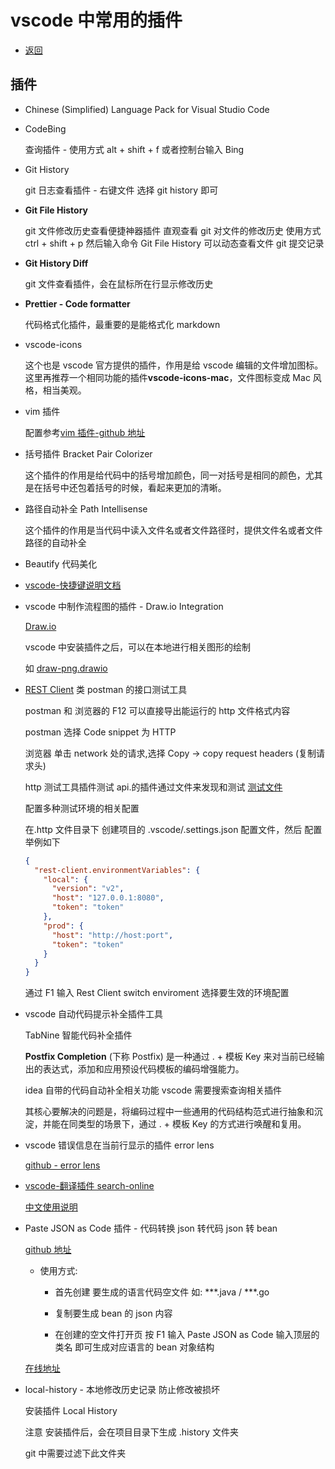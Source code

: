 # vscode 中常用的插件

- [返回](./README.md)

## 插件

- Chinese (Simplified) Language Pack for Visual Studio Code

- CodeBing

  查询插件 - 使用方式 alt + shift + f 或者控制台输入 Bing

- Git History

  git 日志查看插件 - 右键文件 选择 git history 即可

- **Git File History**

  git 文件修改历史查看便捷神器插件 直观查看 git 对文件的修改历史 使用方式 ctrl + shift + p 然后输入命令 Git File History 可以动态查看文件 git 提交记录

- **Git History Diff**

  git 文件查看插件，会在鼠标所在行显示修改历史

- **Prettier - Code formatter**

  代码格式化插件，最重要的是能格式化 markdown

- vscode-icons

  这个也是 vscode 官方提供的插件，作用是给 vscode 编辑的文件增加图标。这里再推荐一个相同功能的插件**vscode-icons-mac**，文件图标变成 Mac 风格，相当美观。

- vim 插件

  配置参考[vim 插件-github 地址](https://github.com/vscodevim/vim)

- 括号插件 Bracket Pair Colorizer

  这个插件的作用是给代码中的括号增加颜色，同一对括号是相同的颜色，尤其是在括号中还包着括号的时候，看起来更加的清晰。

- 路径自动补全 Path Intellisense

  这个插件的作用是当代码中读入文件名或者文件路径时，提供文件名或者文件路径的自动补全

- Beautify 代码美化

- [vscode-快捷键说明文档](https://code.visualstudio.com/shortcuts/keyboard-shortcuts-windows.pdf)

- vscode 中制作流程图的插件 - Draw.io Integration

  [Draw.io](https://app.diagrams.net/)

  vscode 中安装插件之后，可以在本地进行相关图形的绘制

  如 [draw-png.drawio](./draw-png.drawio)

- [REST Client](https://github.com/Huachao/vscode-restclient) 类 postman 的接口测试工具

  postman 和 浏览器的 F12 可以直接导出能运行的 http 文件格式内容

  postman 选择 Code snippet 为 HTTP

  浏览器 单击 network 处的请求,选择 Copy -> copy request headers (复制请求头)

  http 测试工具插件测试 api.的插件通过文件来发现和测试 [测试文件](./restclient.http)

  配置多种测试环境的相关配置

  在.http 文件目录下 创建项目的 .vscode/.settings.json 配置文件，然后 配置举例如下

  ```json
  {
    "rest-client.environmentVariables": {
      "local": {
        "version": "v2",
        "host": "127.0.0.1:8080",
        "token": "token"
      },
      "prod": {
        "host": "http://host:port",
        "token": "token"
      }
    }
  }
  ```

  通过 F1 输入 Rest Client switch enviroment 选择要生效的环境配置

- vscode 自动代码提示补全插件工具

  TabNine 智能代码补全插件

  **Postfix Completion** (下称 Postfix) 是一种通过 . + 模板 Key 来对当前已经输出的表达式，添加和应用预设代码模板的编码增强能力。

  idea 自带的代码自动补全相关功能 vscode 需要搜索查询相关插件

  其核心要解决的问题是，将编码过程中一些通用的代码结构范式进行抽象和沉淀，并能在同类型的场景下，通过 . + 模板 Key 的方式进行唤醒和复用。

- vscode 错误信息在当前行显示的插件 error lens

  [github - error lens](https://github.com/usernamehw/vscode-error-lens)

- [vscode-翻译插件 search-online](https://github.com/Wscats/search-online)

  [中文使用说明](https://gitee.com/wscats/search-online/blob/master/README.CN.md)

- Paste JSON as Code 插件 - 代码转换 json 转代码 json 转 bean

  [github 地址](https://github.com/quicktype/quicktype)

  - 使用方式:

    - 首先创建 要生成的语言代码空文件 如: \*\*\*.java / \*\*\*.go

    - 复制要生成 bean 的 json 内容

    - 在创建的空文件打开页 按 F1 输入 Paste JSON as Code 输入顶层的类名 即可生成对应语言的 bean 对象结构

  [在线地址](https://quicktype.io/)

- local-history - 本地修改历史记录 防止修改被损坏

  安装插件 Local History

  注意 安装插件后，会在项目目录下生成 .history 文件夹

  git 中需要过滤下此文件夹
